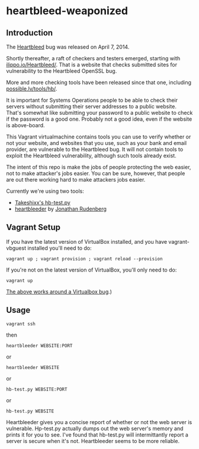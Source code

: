 # heartbleed-weaponized

## Introduction
The [Heartbleed](http://heartbleed.com/) bug was released on April 7, 2014.

Shortly thereafter, a raft of checkers and testers emerged, starting with [ilippo.io/Heartbleed/](http://filippo.io/Heartbleed/). That is a website that checks submitted sites for vulnerability to the Heartbleed OpenSSL bug.

More and more checking tools have been released since that one, including [possible.lv/tools/hb/](http://possible.lv/tools/hb/).

It is important for Systems Operations people to be able to check their servers without submitting their server addresses to a public website. That's somewhat like submitting your password to a public website to check if the password is a good one. Probably not a good idea, even if the website is above-board.

This Vagrant virtualmachine contains tools you can use to verify whether or not your website, and websites that you use, such as your bank and email provider, are vulnerable to the Heartbleed bug. It will not contain tools to exploit the Heartbleed vulnerability, although such tools already exist.

The intent of this repo is make the jobs of people protecting the web easier, not to make attacker's jobs easier. You can be sure, however, that people are out there working hard to make attackers jobs easier.

Currently we're using two tools:

* [Takeshixx's hb-test.py](https://gist.github.com/takeshixx/10107280) 
* [heartbleeder](https://github.com/titanous/heartbleeder) by [Jonathan Rudenberg](https://github.com/titanous)

## Vagrant Setup


If you have the latest version of VirtualBox installed, and you have vagrant-vbguest installed you'll need to do:

```
vagrant up ; vagrant provision ; vagrant reload --provision
```

If you're not on the latest version of VirtualBox, you'll only need to do:

```
vagrant up
```

[The above works around a Virtualbox bug](http://schof.org/2014/03/31/working-around-virtualbox-bug-12879/).)


## Usage

```
vagrant ssh
```
then

```
heartbleeder WEBSITE:PORT
```
or
```
heartbleeder WEBSITE
```

or 

```
hb-test.py WEBSITE:PORT
```
or

```
hb-test.py WEBSITE
```


Heartbleeder gives you a concise report of whether or not the web server is vulnerable. Hp-test.py actually dumps out the web server's memory and prints it for you to see. I've found that hb-test.py will intermittantly report a server is secure when it's not. Heartbleeder seems to be more reliable.
